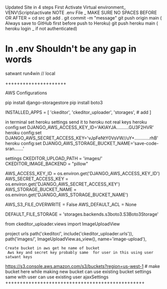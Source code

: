 Updated Site in 4 steps First Activate Virtual environment\_ VENV\Scripts\activate
NOTE .env File \_ MAKE SURE NO SPACES BEFORE OR AFTER =
cd src
git add .
git commit -m "message"
git push origin main ( Always save to GitHub first before push to Heroku)
git push heroku main ( heroku login \_ if not authenticated)

# In .env Shouldn't be any gap in words

satwant
run4win // local

+++++++++++++++++++++

AWS Configurations

pip install django-storagestore
pip install boto3

INSTALLED_APPS = [
 'ckeditor',
'ckeditor_uploader',
 'storages', # add
]

in terminal set heroku settings send it to heroku not real keys
heroku config:set DJANGO_AWS_ACCESS_KEY_ID='AKIAYJA..........GU3F2HVR'
heroku config:set DJANGO_AWS_SECRET_ACCESS_KEY='vJpFeNtY0VsVW//uY+............rhB'
heroku config:set DJANGO_AWS_STORAGE_BUCKET_NAME='save-code-sran.......'

settings
CKEDITOR_UPLOAD_PATH = 'images/'
CKEDITOR_IMAGE_BACKEND = "pillow"

AWS_ACCESS_KEY_ID = os.environ.get('DJANGO_AWS_ACCESS_KEY_ID')
AWS_SECRET_ACCESS_KEY = os.environ.get('DJANGO_AWS_SECRET_ACCESS_KEY')
AWS_STORAGE_BUCKET_NAME = os.environ.get('DJANGO_AWS_STORAGE_BUCKET_NAME')

AWS_S3_FILE_OVERWRITE = False
AWS_DEFAULT_ACL = None

DEFAULT_FILE_STORAGE = 'storages.backends.s3boto3.S3Boto3Storage'

from ckeditor_uploader.views import ImageUploadView

project urls
path('ckeditor/', include('ckeditor_uploader.urls')),
path('images/', ImageUploadView.as_view(), name='image-upload'),

    Create bucket in aws get he name of bucket
     Aws key and secret key probably same  for user in this using user satwant keys

https://s3.console.aws.amazon.com/s3/buckets?region=us-west-1 # make bucket here
while making new bucket can use existing bucket settings same with user can use existing user ajaxSettings
++++++++++++++++++++++++++++++++++++++++++++++++
